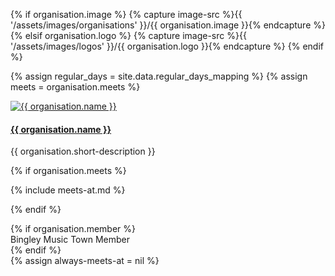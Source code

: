 {% if organisation.image %}
{% capture image-src %}{{ '/assets/images/organisations' }}/{{ organisation.image }}{% endcapture %}
{% elsif organisation.logo %}
{% capture image-src %}{{ '/assets/images/logos' }}/{{ organisation.logo }}{% endcapture %}
{% endif %}

{% assign regular_days = site.data.regular_days_mapping %}
{% assign meets = organisation.meets %}

<div class="col mb-4">
<div class="card h-100">
<a href="{{ organisation.url }}"><img class="card-img-top p-0" src="{{ image-src}}" alt="{{ organisation.name }}" /></a>
<div class="card-body p-5">
<h4><a href="{{ organisation.url }}">{{ organisation.name }}</a></h4>
    <!--<h6 class="card-subtitle mb-2 text-muted">{{ help.titleType }}</h6>-->
    <p class="card-text m-0">{{ organisation.short-description }}</p>
    {% if organisation.meets %}

{% include meets-at.md %}

{% endif %}<!-- if we have meeting times -->
    <!--<a href="{{ help.ExternalLink }}" class="card-link">{{ help.title }} on the web</a>-->
</div>
{% if organisation.member %}
<div class="card-footer text-muted">
<div class="member-badge">Bingley Music Town Member</div>
</div>
{% endif %}
</div>
</div>
{% assign always-meets-at = nil %}